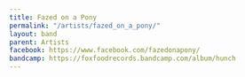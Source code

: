 ```yaml
---
title: Fazed on a Pony
permalink: "/artists/fazed_on_a_pony/"
layout: band
parent: Artists
facebook: https://www.facebook.com/fazedonapony/
bandcamp: https://foxfoodrecords.bandcamp.com/album/hunch
---
```

